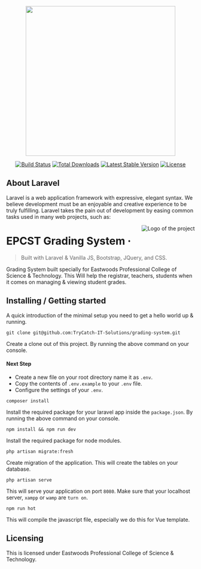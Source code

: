 <p align="center"><a href="https://laravel.com" target="_blank"><img src="https://raw.githubusercontent.com/laravel/art/master/logo-lockup/5%20SVG/2%20CMYK/1%20Full%20Color/laravel-logolockup-cmyk-red.svg" width="400"></a></p>

<p align="center">
<a href="https://travis-ci.org/laravel/framework"><img src="https://travis-ci.org/laravel/framework.svg" alt="Build Status"></a>
<a href="https://packagist.org/packages/laravel/framework"><img src="https://img.shields.io/packagist/dt/laravel/framework" alt="Total Downloads"></a>
<a href="https://packagist.org/packages/laravel/framework"><img src="https://img.shields.io/packagist/v/laravel/framework" alt="Latest Stable Version"></a>
<a href="https://packagist.org/packages/laravel/framework"><img src="https://img.shields.io/packagist/l/laravel/framework" alt="License"></a>
</p>

## About Laravel

Laravel is a web application framework with expressive, elegant syntax. We believe development must be an enjoyable and creative experience to be truly fulfilling. Laravel takes the pain out of development by easing common tasks used in many web projects, such as:

<img src="./images/logo.sample.png" alt="Logo of the project" align="right">

# EPCST Grading System &middot; 
> Built with Laravel & Vanilla JS, Bootstrap, JQuery, and CSS.

Grading System built specially for Eastwoods Professional College of Science & Technology.
This Will help the registrar, teachers, students when it comes on managing & viewing student grades.

## Installing / Getting started

A quick introduction of the minimal setup you need to get a hello world up &
running.

```shell
git clone git@github.com:TryCatch-IT-Solutions/grading-system.git
```

Create a clone out of this project. By running the above command on your console.

#### Next Step
- Create a new file on your root directory name it as `.env`.
- Copy the contents of `.env.example` to your `.env` file.
- Configure the settings of your `.env`. 


```shell
composer install
```

Install the required package for your laravel app inside the `package.json`. By running the above command on your console.


```shell
npm install && npm run dev
```

Install the required package for node modules.


```shell
php artisan migrate:fresh
```

Create migration of the application. This will create the tables on your database.


```shell
php artisan serve
```

This will serve your application on port `8080`. Make sure that your localhost server, `xampp` or `wamp` are `turn on`.



```shell
npm run hot
```

This will compile the javascript file, especially we do this for Vue template. 

## Licensing
This is licensed under Eastwoods Professional College of Science & Technology.
